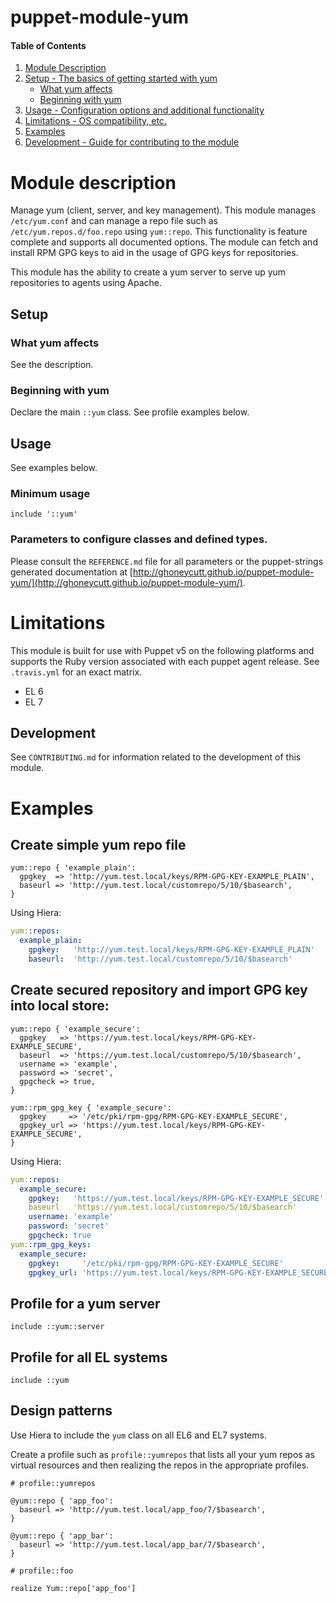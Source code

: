 # puppet-module-yum

#### Table of Contents

1. [Module Description](#module-description)
1. [Setup - The basics of getting started with yum](#setup)
    * [What yum affects](#what-yum-affects)
    * [Beginning with yum](#beginning-with-yum)
1. [Usage - Configuration options and additional functionality](#usage)
1. [Limitations - OS compatibility, etc.](#limitations)
1. [Examples](#examples)
1. [Development - Guide for contributing to the module](#development)

# Module description

Manage yum (client, server, and key management). This module manages
`/etc/yum.conf` and can manage a repo file such as
`/etc/yum.repos.d/foo.repo` using `yum::repo`. This functionality is
feature complete and supports all documented options. The module can
fetch and install RPM GPG keys to aid in the usage of GPG keys for
repositories.

This module has the ability to create a yum server to serve up yum
repositories to agents using Apache.

## Setup

### What yum affects

See the description.

### Beginning with yum

Declare the main `::yum` class. See profile examples below.

## Usage

See examples below.

### Minimum usage

```puppet
include '::yum'
```

### Parameters to configure classes and defined types.

Please consult the `REFERENCE.md` file for all parameters or the
puppet-strings generated documentation at
[http://ghoneycutt.github.io/puppet-module-yum/](http://ghoneycutt.github.io/puppet-module-yum/).

# Limitations

This module is built for use with Puppet v5 on the following platforms
and supports the Ruby version associated with each puppet agent release.
See `.travis.yml` for an exact matrix.

 * EL 6
 * EL 7

## Development

See `CONTRIBUTING.md` for information related to the development of this
module.

# Examples

## Create simple yum repo file

```puppet
yum::repo { 'example_plain':
  gpgkey  => 'http://yum.test.local/keys/RPM-GPG-KEY-EXAMPLE_PLAIN',
  baseurl => 'http://yum.test.local/customrepo/5/10/$basearch',
}
```

Using Hiera:

```yaml
yum::repos:
  example_plain:
    gpgkey:   'http://yum.test.local/keys/RPM-GPG-KEY-EXAMPLE_PLAIN'
    baseurl:  'http://yum.test.local/customrepo/5/10/$basearch'
```


## Create secured repository and import GPG key into local store:

```puppet
yum::repo { 'example_secure':
  gpgkey   => 'https://yum.test.local/keys/RPM-GPG-KEY-EXAMPLE_SECURE',
  baseurl  => 'https://yum.test.local/customrepo/5/10/$basearch',
  username => 'example',
  password => 'secret',
  gpgcheck => true,
}

yum::rpm_gpg_key { 'example_secure':
  gpgkey     => '/etc/pki/rpm-gpg/RPM-GPG-KEY-EXAMPLE_SECURE',
  gpgkey_url => 'https://yum.test.local/keys/RPM-GPG-KEY-EXAMPLE_SECURE',
}
```

Using Hiera:

```yaml
yum::repos:
  example_secure:
    gpgkey:   'https://yum.test.local/keys/RPM-GPG-KEY-EXAMPLE_SECURE'
    baseurl   'https://yum.test.local/customrepo/5/10/$basearch'
    username: 'example'
    password: 'secret'
    gpgcheck: true
yum::rpm_gpg_keys:
  example_secure:
    gpgkey:     '/etc/pki/rpm-gpg/RPM-GPG-KEY-EXAMPLE_SECURE'
    gpgkey_url: 'https://yum.test.local/keys/RPM-GPG-KEY-EXAMPLE_SECURE'
```

## Profile for a yum server

```puppet
include ::yum::server
```

## Profile for all EL systems

```puppet
include ::yum
```

## Design patterns
Use Hiera to include the `yum` class on all EL6 and EL7 systems.

Create a profile such as `profile::yumrepos` that lists all your yum
repos as virtual resources and then realizing the repos in the
appropriate profiles.


```puppet
# profile::yumrepos

@yum::repo { 'app_foo':
  baseurl => 'http://yum.test.local/app_foo/7/$basearch',
}

@yum::repo { 'app_bar':
  baseurl => 'http://yum.test.local/app_bar/7/$basearch',
}
```

```puppet
# profile::foo

realize Yum::repo['app_foo']
```
